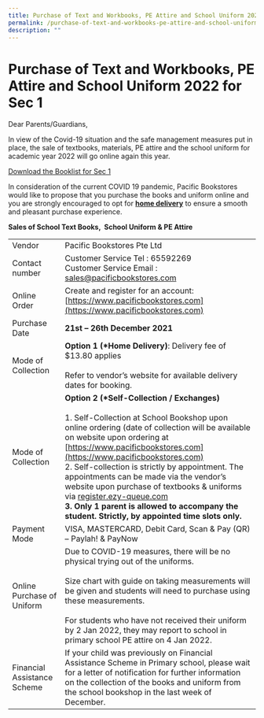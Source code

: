 ```yaml
---
title: Purchase of Text and Workbooks, PE Attire and School Uniform 2022 for Sec 1
permalink: /purchase-of-text-and-workbooks-pe-attire-and-school-uniform-2022/
description: ""
---
```

# Purchase of Text and Workbooks, PE Attire and School Uniform 2022 for Sec 1

Dear Parents/Guardians,

In view of the Covid-19 situation and the safe management measures put in place, the sale of textbooks, materials, PE attire and the school uniform for academic year 2022 will go online again this year.

<a href="/files/Sec1%202023/TKSS-S1-BOOKLIST.pdf" target="_blank">Download the Booklist for Sec 1</a>

In consideration of the current COVID 19 pandemic, Pacific Bookstores would like to propose that you purchase the books and uniform online and you are strongly encouraged to opt for <b><u>home delivery</u></b> to ensure a smooth and pleasant purchase experience.


**Sales of School Text Books,&nbsp; School Uniform &amp; PE Attire**

|                                 |                               |
|---------------------------------|-------------------------------------------------------------------------------------------------------------------------------------------------------------------------------------------------------------------------------------------------------------------------------------------------------------------------------------------------------------------------------------------------------------------------------------------------------------------------------------------------------|
| Vendor                          | Pacific Bookstores Pte Ltd            |
| Contact number                  | Customer Service Tel : 65592269<br>Customer Service Email : [sales@pacificbookstores.com](mailto:sales@pacificbookstores.com)                                                                                                                                                                            |
| Online Order                    | Create and register for an account: [https://www.pacificbookstores.com](https://www.pacificbookstores.com)                                                                                                                          |
| Purchase Date                   | **21st – 26th December 2021**                                                                                                                        |
| Mode of Collection              | **Option 1 (\*Home Delivery)**: Delivery fee of $13.80 applies<br><br>Refer to vendor’s website for available delivery dates for booking.            |
| Mode of Collection              | **Option 2 (\*Self-Collection / Exchanges)**<br><br>1.       Self-Collection at School Bookshop upon online ordering (date of collection will be available on website upon ordering at [https://www.pacificbookstores.com](https://www.pacificbookstores.com)<br>2.       Self-collection is strictly by appointment. The appointments can be made via the vendor’s website upon purchase of textbooks & uniforms via [register.ezy-queue.com](register.ezy-queue.com)<br>**3.       Only 1 parent is allowed to accompany the student. Strictly, by appointed time slots only.** |
| Payment Mode                    | VISA, MASTERCARD, Debit Card, Scan & Pay (QR) – Paylah! & PayNow                 |
| Online Purchase of Uniform<br>  | Due to COVID-19 measures, there will be no physical trying out of the uniforms.<br><br>Size chart with guide on taking measurements will be given and students will need to purchase using these measurements.<br><br>For students who have not received their uniform by 2 Jan 2022, they may report to school in primary school PE attire on 4 Jan 2022.                                                                                                                                                    |
| Financial Assistance Scheme     | If your child was previously on Financial Assistance Scheme in Primary school, please wait for a letter of notification for further information on the collection of the books and uniform from the school bookshop in the last week of December.                                                                                                                                    |